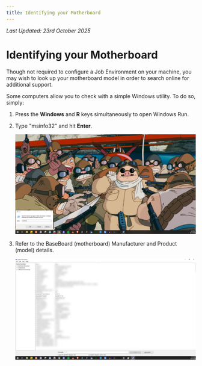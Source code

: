 ```yaml
---
title: Identifying your Motherboard
---
```


_Last Updated: 23rd October 2025_

# Identifying your Motherboard

Though not required to configure a Job Environment on your machine, you may wish to look up your motherboard model in
order to search online for additional support.

Some computers allow you to check with a simple Windows utility. To do so, simply:

1. Press the **Windows** and **R** keys simultaneously to open Windows Run.
2. Type "msinfo32" and hit **Enter**.

   ![Screenshot opening MSINFO32](../../../../content/images/guides/your-pc/identifying-your-motherboard-1.png)

3. Refer to the BaseBoard (motherboard) Manufacturer and Product (model) details.

   ![Screenshot of msinfo32 showing baseboard information](../../../../content/images/guides/your-pc/identifying-your-motherboard-2.png)
